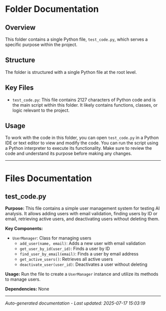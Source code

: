 # Folder Documentation

## Overview
This folder contains a single Python file, `test_code.py`, which serves a specific purpose within the project.

## Structure
The folder is structured with a single Python file at the root level.

## Key Files
- `test_code.py`: This file contains 2127 characters of Python code and is the main script within this folder. It likely contains functions, classes, or logic relevant to the project.

## Usage
To work with the code in this folder, you can open `test_code.py` in a Python IDE or text editor to view and modify the code. You can run the script using a Python interpreter to execute its functionality. Make sure to review the code and understand its purpose before making any changes.

---

# Files Documentation

## test_code.py

**Purpose:** This file contains a simple user management system for testing AI analysis. It allows adding users with email validation, finding users by ID or email, retrieving active users, and deactivating users without deleting them.

**Key Components:**
- `UserManager`: Class for managing users
  - `add_user(name, email)`: Adds a new user with email validation
  - `get_user_by_id(user_id)`: Finds a user by ID
  - `find_user_by_email(email)`: Finds a user by email address
  - `get_active_users()`: Retrieves all active users
  - `deactivate_user(user_id)`: Deactivates a user without deleting

**Usage:** Run the file to create a `UserManager` instance and utilize its methods to manage users.

**Dependencies:** None

---
*Auto-generated documentation - Last updated: 2025-07-17 15:03:19*
